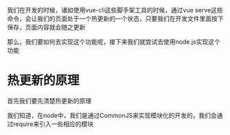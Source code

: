 我们在开发的时候，诸如使用vue-cli这些脚手架工具的时候，通过vue serve这些命令，会让我们的页面处于一个热更新的一个状态，只要我们在开发文件里面按下保存，页面内容就会随之更新

那么，我们要如何去实现这个功能呢，接下来我们就尝试去使用node.js实现这个功能

# 热更新的原理
首先我们要先清楚热更新的原理

我们知道，在node中，我们是通过CommonJS来实现模块化的开发的，我们会通过require来引入一些相应的模块
